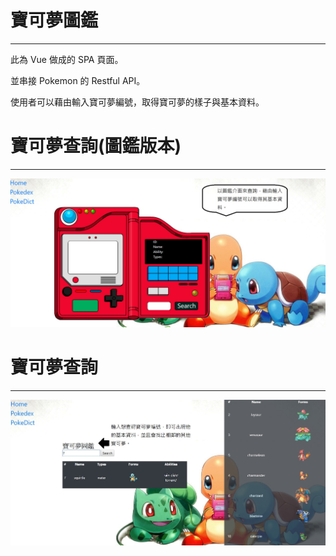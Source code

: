 # 寶可夢圖鑑

---

此為 Vue 做成的 SPA 頁面。

並串接 Pokemon 的 Restful API。

使用者可以藉由輸入寶可夢編號，取得寶可夢的樣子與基本資料。

# 寶可夢查詢(圖鑑版本)

---

<img src='https://raw.githubusercontent.com/tsen1220/pokedex-vue/master/src/assets/introduction.jpg' alt=''>

# 寶可夢查詢

---

<img src='https://raw.githubusercontent.com/tsen1220/pokedex-vue/master/src/assets/introduction1.jpg' alt=''>
